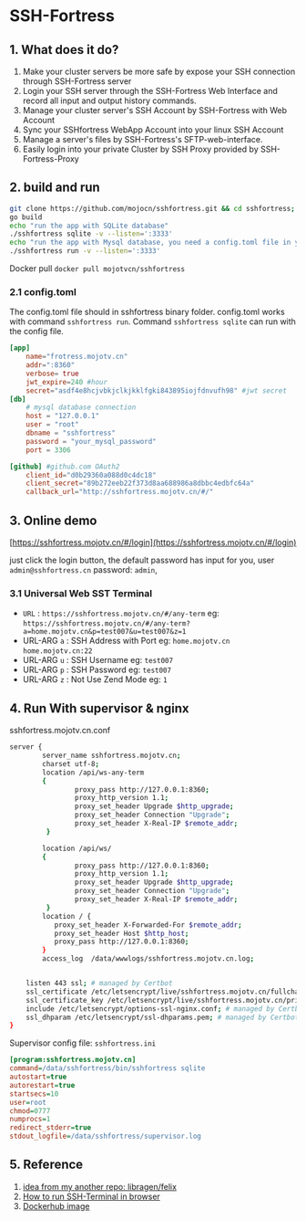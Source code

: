 # SSH-Fortress

## 1. What does it do?

1. Make your cluster servers be more safe by expose your SSH connection through SSH-Fortress server
2. Login your SSH server through the SSH-Fortress Web Interface and record all input and output history commands.
3. Manage your cluster server's SSH Account by SSH-Fortress with Web Account
4. Sync your SSHfortress WebApp Account into your linux SSH Account
5. Manage a server's files by SSH-Fortress's SFTP-web-interface.
6. Easily login into your private Cluster by SSH Proxy provided by SSH-Fortress-Proxy


## 2. build and run
```bash
git clone https://github.com/mojocn/sshfortress.git && cd sshfortress;
go build
echo "run the app with SQLite database"
./sshfortress sqlite -v --listen=':3333'
echo "run the app with Mysql database, you need a config.toml file in your sshfortress binary folder"
./sshfortress run -v --listen=':3333'

```
Docker pull `docker pull mojotvcn/sshfortress`

### 2.1 config.toml
The config.toml file should in sshfortress binary folder.  config.toml works with command `sshfortress run`. Command `sshfortress sqlite` can run with the config file.

```toml
[app]
    name="frotress.mojotv.cn"
    addr=":8360"
    verbose= true
    jwt_expire=240 #hour
    secret="asdf4e8hcjvbkjclkjkklfgki843895iojfdnvufh98" #jwt secret
[db]
    # mysql database connection
    host = "127.0.0.1"
    user = "root"
    dbname = "sshfortress"
    password = "your_mysql_password"
    port = 3306

[github] #github.com OAuth2
    client_id="d0b29360a088d0c4dc18"
    client_secret="89b272eeb22f373d8aa688986a8dbbc4edbfc64a"
    callback_url="http://sshfortress.mojotv.cn/#/"
```
## 3. Online demo

[https://sshfortress.mojotv.cn/#/login](https://sshfortress.mojotv.cn/#/login)

just click the login button, the default password has input for you, user `admin@sshfortress.cn` password: `admin`,

### 3.1 Universal Web SST Terminal

- `URL` : `https://sshfortress.mojotv.cn/#/any-term`  eg: `https://sshfortress.mojotv.cn/#/any-term?a=home.mojotv.cn&p=test007&u=test007&z=1`
- URL-ARG  `a` : SSH Address with Port eg: `home.mojotv.cn` `home.mojotv.cn:22`
- URL-ARG  `u` : SSH Username eg: `test007`
- URL-ARG  `p` : SSH Password eg: `test007`
- URL-ARG  `z` : Not Use Zend Mode eg: `1`


## 4. Run With supervisor & nginx

sshfortress.mojotv.cn.conf
```bash
server {
        server_name sshfortress.mojotv.cn;
        charset utf-8;
        location /api/ws-any-term
        {
                proxy_pass http://127.0.0.1:8360;
                proxy_http_version 1.1;
                proxy_set_header Upgrade $http_upgrade;
                proxy_set_header Connection "Upgrade";
                proxy_set_header X-Real-IP $remote_addr;
         }

        location /api/ws/
        {
                proxy_pass http://127.0.0.1:8360;
                proxy_http_version 1.1;
                proxy_set_header Upgrade $http_upgrade;
                proxy_set_header Connection "Upgrade";
                proxy_set_header X-Real-IP $remote_addr;
         }
        location / {
           proxy_set_header X-Forwarded-For $remote_addr;
           proxy_set_header Host $http_host;
           proxy_pass http://127.0.0.1:8360;
        }
        access_log  /data/wwwlogs/sshfortress.mojotv.cn.log;


    listen 443 ssl; # managed by Certbot
    ssl_certificate /etc/letsencrypt/live/sshfortress.mojotv.cn/fullchain.pem; # managed by Certbot
    ssl_certificate_key /etc/letsencrypt/live/sshfortress.mojotv.cn/privkey.pem; # managed by Certbot
    include /etc/letsencrypt/options-ssl-nginx.conf; # managed by Certbot
    ssl_dhparam /etc/letsencrypt/ssl-dhparams.pem; # managed by Certbot
}
```

Supervisor config file: `sshfortress.ini`
```ini
[program:sshfortress.mojotv.cn]
command=/data/sshfortress/bin/sshfortress sqlite
autostart=true
autorestart=true
startsecs=10
user=root
chmod=0777
numprocs=1
redirect_stderr=true
stdout_logfile=/data/sshfortress/supervisor.log
```

## 5. Reference

1. [idea from my another repo: libragen/felix](https://github.com/libragen/felix)
2. [How to run SSH-Terminal in browser](https://mojotv.cn/2019/05/27/xtermjs-go)
3. [Dockerhub image](https://hub.docker.com/r/mojotvcn/sshfortress/dockerfile)